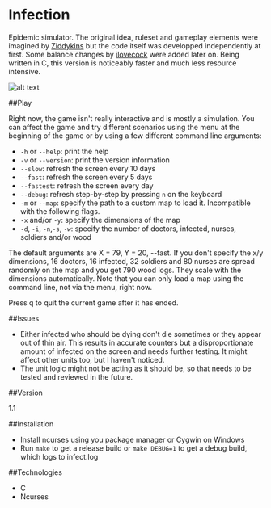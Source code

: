 Infection
=========

Epidemic simulator. The original idea, ruleset and gameplay elements were imagined by [Ziddykins](https://github.com/Ziddykins/Infect) but the code itself was developped independently at first. Some balance changes by [ilovecock](https://github.com/ilovecock/Infect) were added later on. Being written in C, this version is noticeably faster and much less resource intensive.

![alt text](http://i.imgur.com/rJhKu9a.png?1 "A few weeks into the apocalypse")

##Play

Right now, the game isn't really interactive and is mostly a simulation. You can affect the game and try different scenarios using the menu at the beginning of the game or by using a few different command line arguments: 

- ```-h``` or ```--help```: print the help
- ```-v``` or ```--version```: print the version information
- ```--slow```: refresh the screen every 10 days
- ```--fast```: refresh the screen every 5 days
- ```--fastest```: refresh the screen every day
- ```--debug```: refresh step-by-step by pressing ```n``` on the keyboard
- ```-m``` or ```--map```: specify the path to a custom map to load it. Incompatible with the following flags.
- ```-x``` and/or ```-y```: specify the dimensions of the map
- ```-d```, ```-i```, ```-n```,```-s```, ```-w```: specify the number of doctors, infected, nurses, soldiers and/or wood

The default arguments are X = 79, Y = 20, --fast. If you don't specify the x/y dimensions, 16 doctors, 16 infected, 32 soldiers and 80 nurses are spread randomly on the map and you get 790 wood logs. They scale with the dimensions automatically. Note that you can only load a map using the command line, not via the menu, right now.

Press q to quit the current game after it has ended.

##Issues

- Either infected who should be dying don't die sometimes or they appear out of thin air. This results in accurate counters but a disproportionate amount of infected on the screen and needs further testing. It might affect other units too, but I haven't noticed.
- The unit logic might not be acting as it should be, so that needs to be tested and reviewed in the future. 

##Version

1.1

##Installation

- Install ncurses using you package manager or Cygwin on Windows
- Run ```make``` to get a release build or ```make DEBUG=1``` to get a debug build, which logs to infect.log

##Technologies

* C
* Ncurses
